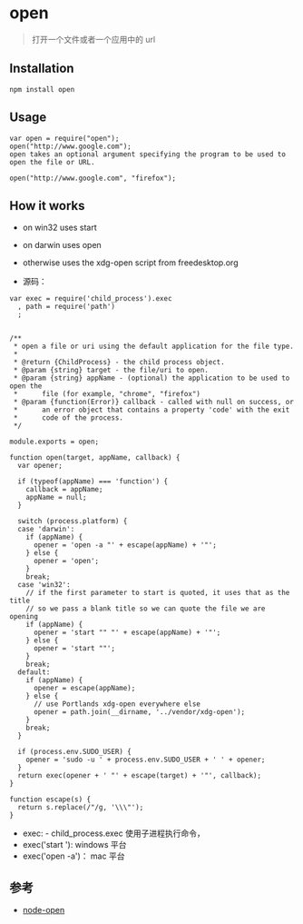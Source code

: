 # open
>打开一个文件或者一个应用中的 url 



## Installation
```
npm install open
```

## Usage
```
var open = require("open");
open("http://www.google.com");
open takes an optional argument specifying the program to be used to open the file or URL.

open("http://www.google.com", "firefox");
```


## How it works

- on win32 uses start
- on darwin uses open
- otherwise uses the xdg-open script from freedesktop.org


- 源码：
```
var exec = require('child_process').exec
  , path = require('path')
  ;


/**
 * open a file or uri using the default application for the file type.
 *
 * @return {ChildProcess} - the child process object.
 * @param {string} target - the file/uri to open.
 * @param {string} appName - (optional) the application to be used to open the
 *      file (for example, "chrome", "firefox")
 * @param {function(Error)} callback - called with null on success, or
 *      an error object that contains a property 'code' with the exit
 *      code of the process.
 */

module.exports = open;

function open(target, appName, callback) {
  var opener;

  if (typeof(appName) === 'function') {
    callback = appName;
    appName = null;
  }

  switch (process.platform) {
  case 'darwin':
    if (appName) {
      opener = 'open -a "' + escape(appName) + '"';
    } else {
      opener = 'open';
    }
    break;
  case 'win32':
    // if the first parameter to start is quoted, it uses that as the title
    // so we pass a blank title so we can quote the file we are opening
    if (appName) {
      opener = 'start "" "' + escape(appName) + '"';
    } else {
      opener = 'start ""';
    }
    break;
  default:
    if (appName) {
      opener = escape(appName);
    } else {
      // use Portlands xdg-open everywhere else
      opener = path.join(__dirname, '../vendor/xdg-open');
    }
    break;
  }

  if (process.env.SUDO_USER) {
    opener = 'sudo -u ' + process.env.SUDO_USER + ' ' + opener;
  }
  return exec(opener + ' "' + escape(target) + '"', callback);
}

function escape(s) {
  return s.replace(/"/g, '\\\"');
}
```
- exec: - child_process.exec 使用子进程执行命令，
- exec('start '): windows 平台
- exec('open -a')： mac 平台


## 参考
- [node-open](https://github.com/pwnall/node-open)
